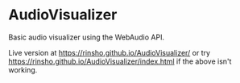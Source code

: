 # AudioVisualizer
Basic audio visualizer using the WebAudio API.

Live version at https://rinsho.github.io/AudioVisualizer/
or try https://rinsho.github.io/AudioVisualizer/index.html if the above isn't working.